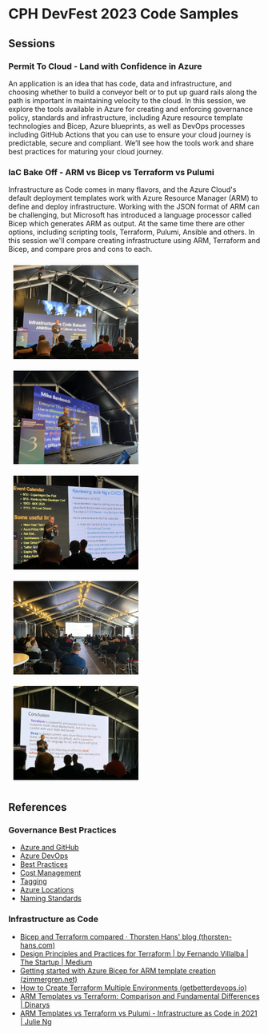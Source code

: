 # CPH DevFest 2023 Code Samples

## Sessions

### Permit To Cloud - Land with Confidence in Azure

An application is an idea that has code, data and infrastructure, and choosing whether to build a conveyor belt or to put up guard rails along the path is important in maintaining velocity to the cloud. In this session, we explore the tools available in Azure for creating and enforcing governance policy, standards and infrastructure, including Azure resource template technologies and Bicep, Azure blueprints, as well as DevOps processes including GitHub Actions that you can use to ensure your cloud journey is predictable, secure and compliant. We’ll see how the tools work and share best practices for maturing your cloud journey.


### IaC Bake Off - ARM vs Bicep vs Terraform vs Pulumi

Infrastructure as Code comes in many flavors, and the Azure Cloud's default deployment templates work with Azure Resource Manager (ARM) to define and deploy infrastructure. Working with the JSON format of ARM can be challenging, but Microsoft has introduced a language processor called Bicep which generates ARM as output. At the same time there are other options, including scripting tools, Terraform, Pulumi, Ansible and others. In this session we'll compare creating infrastructure using ARM, Terraform and Bicep, and compare pros and cons to each.

[<img src="docs/res/IMG_0441.jpg" style="width:250px;display;inline;margin:10px;">]()
[<img src="docs/res/IMG_0427.jpg" style="width:250px;display:inline;margin:10px;">]()
[<img src="docs/res/IMG_0444.jpg" style="width:250px;display:inline;margin:10px;">]()
[<img src="docs/res/IMG_0445.jpg" style="width:250px;display:inline;margin:10px;">]()
[<img src="docs/res/IMG_0452.jpg" style="width:250px;display:inline;margin:10px;">]()


## References

### Governance Best Practices

- [Azure and GitHub](https://bit.ly/azGitHub)
- [Azure DevOps](https://bit.ly/azDevOps)
- [Best Practices](https://bit.ly/azBestPractices)
- [Cost Management](https://bit.ly/azCostMgmt)
- [Tagging](https://bit.ly/azTagging)
- [Azure Locations](https://bit.ly/azRegions)
- [Naming Standards](https://bit.ly/azNames)

### Infrastructure as Code

- [Bicep and Terraform compared · Thorsten Hans' blog (thorsten-hans.com)](https://www.thorsten-hans.com/bicep-and-terraform-compared/)
- [Design Principles and Practices for Terraform | by Fernando Villalba | The Startup | Medium](https://medium.com/swlh/design-principles-and-practices-for-terraform-276b2c463563)
- [Getting started with Azure Bicep for ARM template creation (zimmergren.net)](https://zimmergren.net/getting-started-azure-bicep/)
- [How to Create Terraform Multiple Environments (getbetterdevops.io)](https://getbetterdevops.io/terraform-create-infrastructure-in-multiple-environments/)
- [ARM Templates vs Terraform: Comparison and Fundamental Differences | Dinarys](https://dinarys.com/blog/azure-resource-manager-arm-shablony-vs-terraform)
- [ARM Templates vs Terraform vs Pulumi - Infrastructure as Code in 2021 | Julie Ng](https://julie.io/writing/arm-terraform-pulumi-infra-as-code/)
